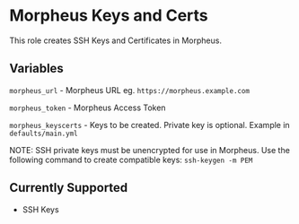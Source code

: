 # Morpheus Keys and Certs

This role creates SSH Keys and Certificates in Morpheus.

## Variables

`morpheus_url` - Morpheus URL eg. `https://morpheus.example.com`

`morpheus_token` - Morpheus Access Token

`morpheus_keyscerts` - Keys to be created.  Private key is optional.  Example in `defaults/main.yml`

NOTE: SSH private keys must be unencrypted for use in Morpheus.  Use the following command to create compatible keys: `ssh-keygen -m PEM`

## Currently Supported
- SSH Keys